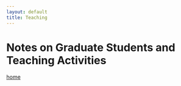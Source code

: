 ```yaml
---
layout: default
title: Teaching
---
```

# Notes on Graduate Students and Teaching Activities
[home](./index.md)

